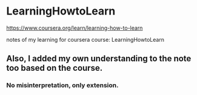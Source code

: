 # LearningHowtoLearn
https://www.coursera.org/learn/learning-how-to-learn

 notes of my learning for coursera course: LearningHowtoLearn


## Also, I added my own understanding to the note too based on the course.
### No misinterpretation, only extension.
